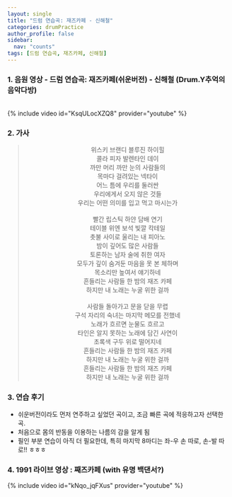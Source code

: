 ```yaml
---
layout: single
title: "드럼 연습곡: 재즈카페 - 신해철"
categories: drumPractice
author_profile: false
sidebar:
  nav: "counts"
tags: [드럼 연습곡, 재즈카페, 신해철]
---
```


### 1. 음원 영상 - 드럼 연습곡: 재즈카페(쉬운버전) - 신해철 (Drum.Y추억의 음악다방)

<br/>
{% include video id="KsqULocXZQ8" provider="youtube" %}

### 2. 가사

> <center>위스키 브랜디 블루진 하이힐<br/>콜라 피자 발렌타인 데이<br/>까만 머리 까만 눈의 사람들의<br/>목마다 걸려있는 넥타이<br/>어느 틈에 우리를 둘러싼<br/>우리에게서 오지 않은 것들<br/>우리는 어떤 의미를 입고 먹고 마시는가<br/><br/>빨간 립스틱 하얀 담배 연기<br/>테이블 위엔 보석 빛깔 칵테일<br/>촛불 사이로 울리는 내 피아노<br/>밤이 깊어도 많은 사람들<br/>토론하는 남자 술에 취한 여자<br/>모두가 깊이 숨겨둔 마음을 못 본 체하며<br/>목소리만 높여서 얘기하네<br/>흔들리는 사람들 한 밤의 재즈 카페<br/>하지만 내 노래는 누굴 위한 걸까<br/><br/>사람들 돌아가고 문을 닫을 무렵<br/>구석 자리의 숙녀는 마지막 메모를 전했네<br/>노래가 흐르면 눈물도 흐르고<br/>타인은 알지 못하는 노래에 담긴 사연이<br/>초록색 구두 위로 떨어지네<br/>흔들리는 사람들 한 밤의 재즈 카페<br/>하지만 내 노래는 누굴 위한 걸까<br/>흔들리는 사람들 한 밤의 재즈 카페<br/>하지만 내 노래는 누굴 위한 걸까</center>

### 3. 연습 후기

- 쉬운버전이라도 먼저 연주하고 싶었던 곡이고, 조금 빠른 곡에 적응하고자 선택한 곡.
- 처음으로 몸의 반동을 이용하는 나름의 감을 알게 됨
- 필인 부분 연습이 아직 더 필요한데, 특히 마지막 8마디는 좌-우 손 따로, 손-발 따로!! ㅎㅎㅎ

### 4. 1991 라이브 영상 : 째즈카페 (with 유명 백댄서?)

{% include video id="kNqo_jqFXus" provider="youtube" %}
